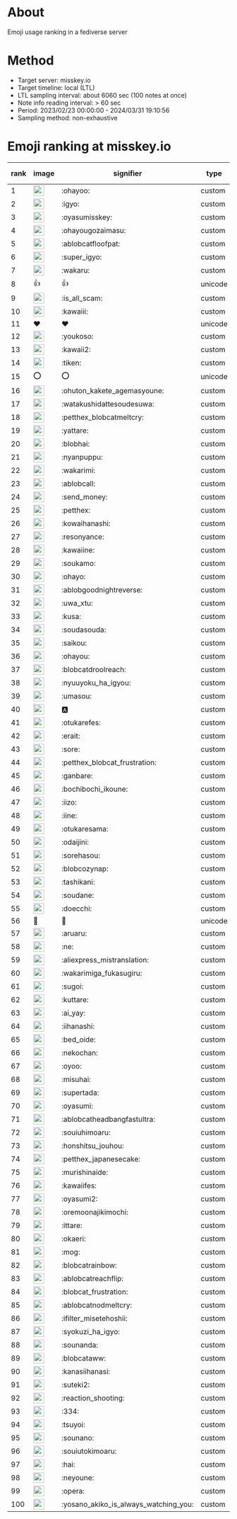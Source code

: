 # About
Emoji usage ranking in a fediverse server

# Method
- Target server: misskey.io
- Target timeline: local (LTL)
- LTL sampling interval: about 6060 sec (100 notes at once)
- Note info reading interval: > 60 sec
- Period: 2023/02/23 00:00:00 - 2024/03/31 19:10:56 
- Sampling method: non-exhaustive

# Emoji ranking at misskey.io

|rank|image|signifier|type|frequency score|
|----|----|----|----|----|
|1|<img height="24" src="https://misskey.io/emoji/ohayoo.webp">|:ohayoo:|custom|174585|
|2|<img height="24" src="https://misskey.io/emoji/igyo.webp">|:igyo:|custom|114241|
|3|<img height="24" src="https://misskey.io/emoji/oyasumisskey.webp">|:oyasumisskey:|custom|75537|
|4|<img height="24" src="https://misskey.io/emoji/ohayougozaimasu.webp">|:ohayougozaimasu:|custom|41391|
|5|<img height="24" src="https://misskey.io/emoji/ablobcatfloofpat.webp">|:ablobcatfloofpat:|custom|33860|
|6|<img height="24" src="https://misskey.io/emoji/super_igyo.webp">|:super_igyo:|custom|32454|
|7|<img height="24" src="https://misskey.io/emoji/wakaru.webp">|:wakaru:|custom|29201|
|8|👍|👍|unicode|24594|
|9|<img height="24" src="https://misskey.io/emoji/is_all_scam.webp">|:is_all_scam:|custom|23474|
|10|<img height="24" src="https://misskey.io/emoji/kawaiii.webp">|:kawaiii:|custom|22073|
|11|❤|❤|unicode|20927|
|12|<img height="24" src="https://misskey.io/emoji/youkoso.webp">|:youkoso:|custom|19689|
|13|<img height="24" src="https://misskey.io/emoji/kawaii2.webp">|:kawaii2:|custom|19080|
|14|<img height="24" src="https://misskey.io/emoji/tiken.webp">|:tiken:|custom|17193|
|15|⭕|⭕|unicode|16590|
|16|<img height="24" src="https://misskey.io/emoji/ohuton_kakete_agemasyoune.webp">|:ohuton_kakete_agemasyoune:|custom|16493|
|17|<img height="24" src="https://misskey.io/emoji/watakushidattesoudesuwa.webp">|:watakushidattesoudesuwa:|custom|16253|
|18|<img height="24" src="https://misskey.io/emoji/petthex_blobcatmeltcry.webp">|:petthex_blobcatmeltcry:|custom|16177|
|19|<img height="24" src="https://misskey.io/emoji/yattare.webp">|:yattare:|custom|15824|
|20|<img height="24" src="https://misskey.io/emoji/blobhai.webp">|:blobhai:|custom|15378|
|21|<img height="24" src="https://misskey.io/emoji/nyanpuppu.webp">|:nyanpuppu:|custom|14307|
|22|<img height="24" src="https://misskey.io/emoji/wakarimi.webp">|:wakarimi:|custom|14287|
|23|<img height="24" src="https://misskey.io/emoji/ablobcall.webp">|:ablobcall:|custom|13610|
|24|<img height="24" src="https://misskey.io/emoji/send_money.webp">|:send_money:|custom|13231|
|25|<img height="24" src="https://misskey.io/emoji/petthex.webp">|:petthex:|custom|13150|
|26|<img height="24" src="https://misskey.io/emoji/kowaihanashi.webp">|:kowaihanashi:|custom|12498|
|27|<img height="24" src="https://misskey.io/emoji/resonyance.webp">|:resonyance:|custom|11514|
|28|<img height="24" src="https://misskey.io/emoji/kawaiine.webp">|:kawaiine:|custom|11430|
|29|<img height="24" src="https://misskey.io/emoji/soukamo.webp">|:soukamo:|custom|11292|
|30|<img height="24" src="https://misskey.io/emoji/ohayo.webp">|:ohayo:|custom|10964|
|31|<img height="24" src="https://misskey.io/emoji/ablobgoodnightreverse.webp">|:ablobgoodnightreverse:|custom|10789|
|32|<img height="24" src="https://misskey.io/emoji/uwa_xtu.webp">|:uwa_xtu:|custom|10412|
|33|<img height="24" src="https://misskey.io/emoji/kusa.webp">|:kusa:|custom|10046|
|34|<img height="24" src="https://misskey.io/emoji/soudasouda.webp">|:soudasouda:|custom|9882|
|35|<img height="24" src="https://misskey.io/emoji/saikou.webp">|:saikou:|custom|9448|
|36|<img height="24" src="https://misskey.io/emoji/ohayou.webp">|:ohayou:|custom|9112|
|37|<img height="24" src="https://misskey.io/emoji/blobcatdroolreach.webp">|:blobcatdroolreach:|custom|8735|
|38|<img height="24" src="https://misskey.io/emoji/nyuuyoku_ha_igyou.webp">|:nyuuyoku_ha_igyou:|custom|8499|
|39|<img height="24" src="https://misskey.io/emoji/umasou.webp">|:umasou:|custom|8027|
|40|<img height="24" src="https://misskey.io/emoji/a.webp">|:a:|custom|7911|
|41|<img height="24" src="https://misskey.io/emoji/otukarefes.webp">|:otukarefes:|custom|7644|
|42|<img height="24" src="https://misskey.io/emoji/erait.webp">|:erait:|custom|7632|
|43|<img height="24" src="https://misskey.io/emoji/sore.webp">|:sore:|custom|7409|
|44|<img height="24" src="https://misskey.io/emoji/petthex_blobcat_frustration.webp">|:petthex_blobcat_frustration:|custom|7226|
|45|<img height="24" src="https://misskey.io/emoji/ganbare.webp">|:ganbare:|custom|7159|
|46|<img height="24" src="https://misskey.io/emoji/bochibochi_ikoune.webp">|:bochibochi_ikoune:|custom|7091|
|47|<img height="24" src="https://misskey.io/emoji/iizo.webp">|:iizo:|custom|7073|
|48|<img height="24" src="https://misskey.io/emoji/iine.webp">|:iine:|custom|6969|
|49|<img height="24" src="https://misskey.io/emoji/otukaresama.webp">|:otukaresama:|custom|6875|
|50|<img height="24" src="https://misskey.io/emoji/odaijini.webp">|:odaijini:|custom|6514|
|51|<img height="24" src="https://misskey.io/emoji/sorehasou.webp">|:sorehasou:|custom|6448|
|52|<img height="24" src="https://misskey.io/emoji/blobcozynap.webp">|:blobcozynap:|custom|6080|
|53|<img height="24" src="https://misskey.io/emoji/tashikani.webp">|:tashikani:|custom|5962|
|54|<img height="24" src="https://misskey.io/emoji/soudane.webp">|:soudane:|custom|5934|
|55|<img height="24" src="https://misskey.io/emoji/doecchi.webp">|:doecchi:|custom|5780|
|56|🎉|🎉|unicode|5587|
|57|<img height="24" src="https://misskey.io/emoji/aruaru.webp">|:aruaru:|custom|5545|
|58|<img height="24" src="https://misskey.io/emoji/ne.webp">|:ne:|custom|5515|
|59|<img height="24" src="https://misskey.io/emoji/aliexpress_mistranslation.webp">|:aliexpress_mistranslation:|custom|5461|
|60|<img height="24" src="https://misskey.io/emoji/wakarimiga_fukasugiru.webp">|:wakarimiga_fukasugiru:|custom|5413|
|61|<img height="24" src="https://misskey.io/emoji/sugoi.webp">|:sugoi:|custom|5282|
|62|<img height="24" src="https://misskey.io/emoji/kuttare.webp">|:kuttare:|custom|5258|
|63|<img height="24" src="https://misskey.io/emoji/ai_yay.webp">|:ai_yay:|custom|5188|
|64|<img height="24" src="https://misskey.io/emoji/iihanashi.webp">|:iihanashi:|custom|5173|
|65|<img height="24" src="https://misskey.io/emoji/bed_oide.webp">|:bed_oide:|custom|5168|
|66|<img height="24" src="https://misskey.io/emoji/nekochan.webp">|:nekochan:|custom|4949|
|67|<img height="24" src="https://misskey.io/emoji/oyoo.webp">|:oyoo:|custom|4919|
|68|<img height="24" src="https://misskey.io/emoji/misuhai.webp">|:misuhai:|custom|4886|
|69|<img height="24" src="https://misskey.io/emoji/supertada.webp">|:supertada:|custom|4842|
|70|<img height="24" src="https://misskey.io/emoji/oyasumi.webp">|:oyasumi:|custom|4824|
|71|<img height="24" src="https://misskey.io/emoji/ablobcatheadbangfastultra.webp">|:ablobcatheadbangfastultra:|custom|4755|
|72|<img height="24" src="https://misskey.io/emoji/souiuhimoaru.webp">|:souiuhimoaru:|custom|4754|
|73|<img height="24" src="https://misskey.io/emoji/honshitsu_jouhou.webp">|:honshitsu_jouhou:|custom|4665|
|74|<img height="24" src="https://misskey.io/emoji/petthex_japanesecake.webp">|:petthex_japanesecake:|custom|4569|
|75|<img height="24" src="https://misskey.io/emoji/murishinaide.webp">|:murishinaide:|custom|4539|
|76|<img height="24" src="https://misskey.io/emoji/kawaiifes.webp">|:kawaiifes:|custom|4478|
|77|<img height="24" src="https://misskey.io/emoji/oyasumi2.webp">|:oyasumi2:|custom|4268|
|78|<img height="24" src="https://misskey.io/emoji/oremoonajikimochi.webp">|:oremoonajikimochi:|custom|4263|
|79|<img height="24" src="https://misskey.io/emoji/ittare.webp">|:ittare:|custom|4075|
|80|<img height="24" src="https://misskey.io/emoji/okaeri.webp">|:okaeri:|custom|4046|
|81|<img height="24" src="https://misskey.io/emoji/mog.webp">|:mog:|custom|4015|
|82|<img height="24" src="https://misskey.io/emoji/blobcatrainbow.webp">|:blobcatrainbow:|custom|4007|
|83|<img height="24" src="https://misskey.io/emoji/ablobcatreachflip.webp">|:ablobcatreachflip:|custom|3994|
|84|<img height="24" src="https://misskey.io/emoji/blobcat_frustration.webp">|:blobcat_frustration:|custom|3942|
|85|<img height="24" src="https://misskey.io/emoji/ablobcatnodmeltcry.webp">|:ablobcatnodmeltcry:|custom|3920|
|86|<img height="24" src="https://misskey.io/emoji/ifilter_misetehoshii.webp">|:ifilter_misetehoshii:|custom|3881|
|87|<img height="24" src="https://misskey.io/emoji/syokuzi_ha_igyo.webp">|:syokuzi_ha_igyo:|custom|3833|
|88|<img height="24" src="https://misskey.io/emoji/sounanda.webp">|:sounanda:|custom|3742|
|89|<img height="24" src="https://misskey.io/emoji/blobcataww.webp">|:blobcataww:|custom|3704|
|90|<img height="24" src="https://misskey.io/emoji/kanasiihanasi.webp">|:kanasiihanasi:|custom|3619|
|91|<img height="24" src="https://misskey.io/emoji/suteki2.webp">|:suteki2:|custom|3602|
|92|<img height="24" src="https://misskey.io/emoji/reaction_shooting.webp">|:reaction_shooting:|custom|3573|
|93|<img height="24" src="https://misskey.io/emoji/334.webp">|:334:|custom|3540|
|94|<img height="24" src="https://misskey.io/emoji/tsuyoi.webp">|:tsuyoi:|custom|3491|
|95|<img height="24" src="https://misskey.io/emoji/sounano.webp">|:sounano:|custom|3454|
|96|<img height="24" src="https://misskey.io/emoji/souiutokimoaru.webp">|:souiutokimoaru:|custom|3396|
|97|<img height="24" src="https://misskey.io/emoji/hai.webp">|:hai:|custom|3390|
|98|<img height="24" src="https://misskey.io/emoji/neyoune.webp">|:neyoune:|custom|3370|
|99|<img height="24" src="https://misskey.io/emoji/opera.webp">|:opera:|custom|3253|
|100|<img height="24" src="https://misskey.io/emoji/yosano_akiko_is_always_watching_you.webp">|:yosano_akiko_is_always_watching_you:|custom|3200|
